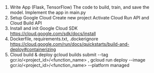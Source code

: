 1. Write App (Flask, TensorFlow)
The code to build, train, and save the model.
Implement the app in main.py
2. Setup Google Cloud
Create new project
Activate Cloud Run API and Cloud Build API
3. Install and init Google Cloud SDK
https://cloud.google.com/sdk/docs/install
4. Dockerfile, requirements.txt, .dockerignore
https://cloud.google.com/run/docs/quickstarts/build-and-deploy#containerizing
5. Cloud build & deploy
gcloud builds submit --tag gcr.io/<project_id>/<function_name> , 
gcloud run deploy --image gcr.io/<project_id>/<function_name> --platform managed
